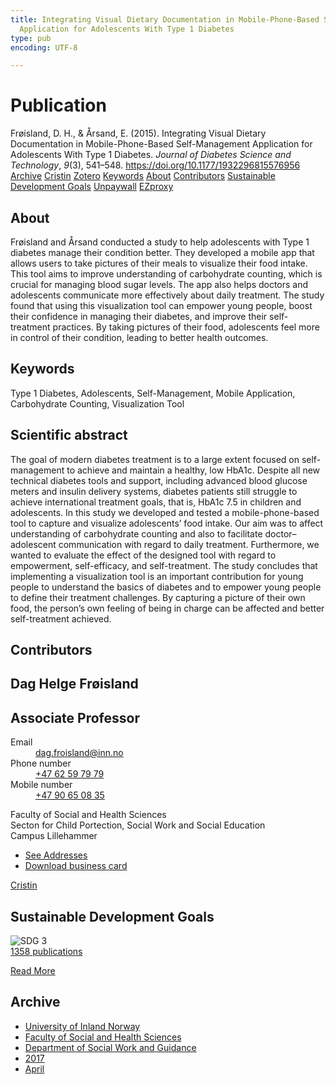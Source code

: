 ```yaml
---
title: Integrating Visual Dietary Documentation in Mobile-Phone-Based Self-Management
  Application for Adolescents With Type 1 Diabetes
type: pub
encoding: UTF-8

---
```

<h1>Publication</h1>
<article id="csl-bib-container-RRX5DLHQ" class="csl-bib-container">
  <div class="csl-bib-body"> <div class="csl-entry">Frøisland, D. H., &#38; Årsand, E. (2015). Integrating Visual Dietary Documentation in Mobile-Phone-Based Self-Management Application for Adolescents With Type 1 Diabetes. <i>Journal of Diabetes Science and Technology</i>, <i>9</i>(3), 541–548. <a href="https://doi.org/10.1177/1932296815576956">https://doi.org/10.1177/1932296815576956</a></div> </div>
  <div class="csl-bib-buttons">
    <a href="#taxonomy-article-RRX5DLHQ" alt="archive" class="csl-bib-button">Archive</a>
    <a href="https://app.cristin.no/results/show.jsf?id=1463332" alt="Cristin" class="csl-bib-button">Cristin</a>
    <a href="http://zotero.org/groups/5881554/items/RRX5DLHQ" alt="Zotero" class="csl-bib-button">Zotero</a>
    <a href="#keywords-article-RRX5DLHQ" alt="keywords" class="csl-bib-button">Keywords</a>
    <a href="#about-article-RRX5DLHQ" alt="about_pub" class="csl-bib-button">About</a>
    <a href="#contributors-article-RRX5DLHQ" alt="contributors" class="csl-bib-button">Contributors</a>
    <a href="#sdg-article-RRX5DLHQ" alt="sdg" class="csl-bib-button">Sustainable Development Goals</a>
    <a href="https://doi.org/10.1177/1932296815576956" alt="Unpaywall" class="csl-bib-button">Unpaywall</a>
    <a href="https://doi.org/10.1177/1932296815576956" alt="EZproxy" class="csl-bib-button">EZproxy</a>
  </div>
  <div id="csl-bib-meta-container-RRX5DLHQ"></div>
</article>
<div id="csl-bib-meta-RRX5DLHQ" class="csl-bib-meta">
  <article id="about-article-RRX5DLHQ" class="about_pub-article">
    <h1>About</h1>
    Frøisland and Årsand conducted a study to help adolescents with Type 1 diabetes manage their condition better. They developed a mobile app that allows users to take pictures of their meals to visualize their food intake. This tool aims to improve understanding of carbohydrate counting, which is crucial for managing blood sugar levels. The app also helps doctors and adolescents communicate more effectively about daily treatment. The study found that using this visualization tool can empower young people, boost their confidence in managing their diabetes, and improve their self-treatment practices. By taking pictures of their food, adolescents feel more in control of their condition, leading to better health outcomes.
  </article>
  <article id="keywords-article-RRX5DLHQ" class="keywords-article">
    <h1>Keywords</h1>
    Type 1 Diabetes, Adolescents, Self-Management, Mobile Application, Carbohydrate Counting, Visualization Tool
  </article>
  <article id="abstract-article-RRX5DLHQ" class="abstract-article">
    <h1>Scientific abstract</h1>
    The goal of modern diabetes treatment is to a large extent focused on self-management to achieve and maintain a healthy, low HbA1c. Despite all new technical diabetes tools and support, including advanced blood glucose meters and insulin delivery systems, diabetes patients still struggle to achieve international treatment goals, that is, HbA1c 7.5 in children and adolescents. In this study we developed and tested a mobile-phone-based tool to capture and visualize adolescents’ food intake. Our aim was to affect understanding of carbohydrate counting and also to facilitate doctor–adolescent communication with regard to daily treatment. Furthermore, we wanted to evaluate the effect of the designed tool with regard to empowerment, self-efficacy, and self-treatment. The study concludes that implementing a visualization tool is an important contribution for young people to understand the basics of diabetes and to empower young people to define their treatment challenges. By capturing a picture of their own food, the person’s own feeling of being in charge can be affected and better self-treatment achieved.
  </article>
  <article id="contributors-article-RRX5DLHQ" class="contributors-article">
    <h1>Contributors</h1>
    <div class="personas"> <div class="vrtx-hinn-person-card"> <div class="photo"> <i class="lar la-user-circle missing-person"></i> </div> <div class="info"> <hgroup><h1>Dag Helge Frøisland</h1> <h2>Associate Professor</h2> </hgroup><dl> <dt>Email</dt> <dd> <a href="mailto:dag.froisland@inn.no">dag.froisland@inn.no</a> </dd> <dt>Phone number</dt> <dd><a href="tel:+4762597979"> +47 62 59 79 79 </a></dd> <dt>Mobile number</dt> <dd><a href="tel:+4790650835"> +47 90 65 08 35 </a></dd> </dl> <p> Faculty of Social and Health Sciences<br> Secton for Child Portection, Social Work and Social Education<br> Campus Lillehammer </p> <ul class="vrtx-hinn-links"> <li><a href="https://www.inn.no/english/find-an-employee/dag-froisland.html#vrtx-hinn-addresses">See Addresses</a></li> <li><a href="https://www.inn.no/english/find-an-employee/dag-froisland.html?vrtx=vcf">Download business card</a></li> </ul> </div> </div> <a href="https://app.cristin.no/persons/show.jsf?id=5041" alt="Cristin URL" class="personas-cristin">Cristin</a> </div>
  </article>
  <article id="sdg-article-RRX5DLHQ" class="sdg-article">
    <h1>Sustainable Development Goals</h1>
    <div class="sdg-container"><div id="sdg3" class="sdg">
        <img src="{{< params subfolder >}}images/sdg/sdg03_en.png" class="image" alt="SDG 3">
        <div class="sdg-overlay">
          <a href="/en/archive/?key=?sdg=3#archive" class="sdg-publication-count"><span>1358</span> publications</a>
          <p><a href="https://sdgs.un.org/goals/goal3" class="sdg-read-more">Read More</a></p>
        </div>
      </div></div>
  </article>
  <article id="taxonomy-article-RRX5DLHQ" class="taxonomy-article">
    <h1>Archive</h1>
    <ul>
      <li>
        <a href="/en/archive/?key=3DCRN523">University of Inland Norway</a>
      </li>
      <li>
        <a href="/en/archive/?key=IDKFS3MX">Faculty of Social and Health Sciences</a>
      </li>
      <li>
        <a href="/en/archive/?key=CU4VFGCV">Department of Social Work and Guidance</a>
      </li>
      <li>
        <a href="/en/archive/?key=7JQ4YUQB">2017</a>
      </li>
      <li>
        <a href="/en/archive/?key=HBHHDD9K">April</a>
      </li>
    </ul>
  </article>
</div>

